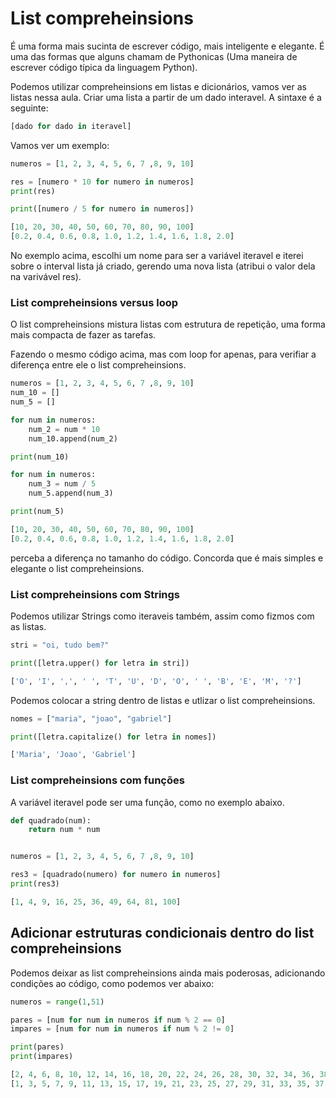 # List compreheinsions

É uma forma mais sucinta de escrever código, mais inteligente e elegante. 
É uma das formas que alguns chamam de Pythonicas (Uma maneira de escrever código típica da linguagem Python). 

Podemos utilizar compreheinsions em listas e dicionários, vamos ver as listas nessa aula.
Criar uma lista a partir de um dado interavel. A sintaxe é a seguinte:

```Python
[dado for dado in iteravel]
```

Vamos ver um exemplo:

```Python
numeros = [1, 2, 3, 4, 5, 6, 7 ,8, 9, 10]

res = [numero * 10 for numero in numeros]
print(res)

print([numero / 5 for numero in numeros])
```

```Python
[10, 20, 30, 40, 50, 60, 70, 80, 90, 100]
[0.2, 0.4, 0.6, 0.8, 1.0, 1.2, 1.4, 1.6, 1.8, 2.0]
```
No exemplo acima, escolhi um nome para ser a variável iteravel e iterei sobre o interval lista já criado, gerendo uma nova lista (atribui o valor dela na varivável res).

### List compreheinsions versus loop

O list compreheinsions mistura listas com estrutura de repetição, uma forma mais compacta de fazer as tarefas.

Fazendo o mesmo código acima, mas com loop for apenas, para verifiar a diferença entre ele o list compreheinsions.

```Python
numeros = [1, 2, 3, 4, 5, 6, 7 ,8, 9, 10]
num_10 = []
num_5 = []

for num in numeros:
    num_2 = num * 10
    num_10.append(num_2)

print(num_10)

for num in numeros:
    num_3 = num / 5
    num_5.append(num_3)

print(num_5)
```

```Python
[10, 20, 30, 40, 50, 60, 70, 80, 90, 100]
[0.2, 0.4, 0.6, 0.8, 1.0, 1.2, 1.4, 1.6, 1.8, 2.0]
```

perceba a diferença no tamanho do código. Concorda que é mais simples e elegante o list compreheinsions.

### List compreheinsions com Strings

Podemos utilizar Strings como iteraveis também, assim como fizmos com as listas. 

```Python
stri = "oi, tudo bem?"

print([letra.upper() for letra in stri])
```

```Python
['O', 'I', ',', ' ', 'T', 'U', 'D', 'O', ' ', 'B', 'E', 'M', '?']
```

Podemos colocar a string dentro de listas e utlizar o list compreheinsions.

```Python
nomes = ["maria", "joao", "gabriel"]

print([letra.capitalize() for letra in nomes])
```

```Python
['Maria', 'Joao', 'Gabriel']
```

### List compreheinsions com funções 

A variável iteravel pode ser uma função, como no exemplo abaixo.

```python
def quadrado(num):
    return num * num


numeros = [1, 2, 3, 4, 5, 6, 7 ,8, 9, 10]

res3 = [quadrado(numero) for numero in numeros]
print(res3)
```

```Python
[1, 4, 9, 16, 25, 36, 49, 64, 81, 100]
```

## Adicionar estruturas condicionais dentro do list compreheinsions 

Podemos deixar as list compreheinsions ainda mais poderosas, adicionando condições ao código, como podemos ver abaixo:

```Python
numeros = range(1,51)

pares = [num for num in numeros if num % 2 == 0]
impares = [num for num in numeros if num % 2 != 0]

print(pares)
print(impares)
```

```python
[2, 4, 6, 8, 10, 12, 14, 16, 18, 20, 22, 24, 26, 28, 30, 32, 34, 36, 38, 40, 42, 44, 46, 48, 50]
[1, 3, 5, 7, 9, 11, 13, 15, 17, 19, 21, 23, 25, 27, 29, 31, 33, 35, 37, 39, 41, 43, 45, 47, 49]
```
